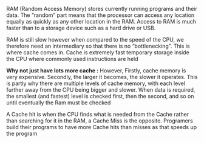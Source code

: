 RAM (Random Access Memory) stores currently running programs and their data. The “random” part means that the processor can access any location equally as quickly as any other location in the RAM. Access to RAM is much faster than to a storage device such as a hard drive or USB.

RAM is still slow however when compared to the speed of the CPU, we therefore need an intermediary so that there is no “bottlenecking”. This is where cache comes in. Cache is extremely fast temporary storage inside the CPU where commonly used instructions are held

**Why not just have lots more cache :**
	However, Firstly, cache memory is very expensive. Secondly, the larger it becomes, the slower it operates. This is partly why there are multiple levels of cache memory, with each level further away from the CPU being bigger and slower. When data is required, the smallest (and fastest) level is checked first, then the second, and so on until eventually the Ram must be checked

A Cache hit is when the CPU finds what is needed from the Cache rather than searching for it in the RAM, a Cache Miss is the opposite. Programers build their programs to have more Cache hits than misses as that speeds up the program 